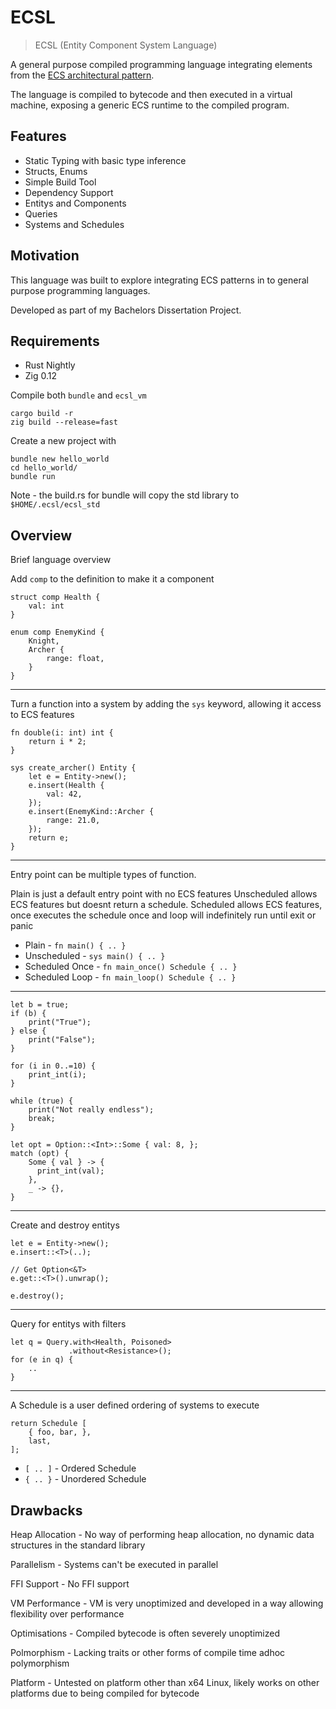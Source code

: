 # ECSL

> ECSL (Entity Component System Language)

A general purpose compiled programming language integrating elements from the
[ECS architectural pattern](https://en.wikipedia.org/wiki/Entity_component_system).

The language is compiled to bytecode and then executed in a virtual machine, exposing a generic ECS
runtime to the compiled program.

## Features

* Static Typing with basic type inference
* Structs, Enums
* Simple Build Tool
* Dependency Support
* Entitys and Components
* Queries
* Systems and Schedules

## Motivation

This language was built to explore integrating ECS patterns in to general purpose programming languages.

Developed as part of my Bachelors Dissertation Project.

## Requirements

* Rust Nightly
* Zig 0.12

Compile both `bundle` and `ecsl_vm`
```
cargo build -r
zig build --release=fast
```

Create a new project with
```
bundle new hello_world
cd hello_world/
bundle run
```

Note - the build.rs for bundle will copy the std library to `$HOME/.ecsl/ecsl_std`

## Overview

Brief language overview

Add `comp` to the definition to make it a component
```
struct comp Health {
    val: int 
}

enum comp EnemyKind {
    Knight,
    Archer {
        range: float,
    }
}
```
---
Turn a function into a system by adding the `sys` keyword, allowing it access to ECS features
```
fn double(i: int) int {
    return i * 2;
}

sys create_archer() Entity {
    let e = Entity->new();
    e.insert(Health {
        val: 42,
    });
    e.insert(EnemyKind::Archer {
        range: 21.0,
    });
    return e;
}
```
---
Entry point can be multiple types of function.

Plain is just a default entry point with no ECS features
Unscheduled allows ECS features but doesnt return a schedule.
Scheduled allows ECS features, once executes the schedule once and loop will indefinitely run until exit or panic

* Plain - `fn main() { .. }`
* Unscheduled - `sys main() { .. }`
* Scheduled Once - `fn main_once() Schedule { .. }`
* Scheduled Loop - `fn main_loop() Schedule { .. }`
---
```
let b = true; 
if (b) {
    print("True");
} else {
    print("False");
}

for (i in 0..=10) {
    print_int(i);
}

while (true) {
    print("Not really endless");
    break;
}

let opt = Option::<Int>::Some { val: 8, };
match (opt) {
    Some { val } -> {
      print_int(val);
    },
    _ -> {},
}
```
---
Create and destroy entitys
```
let e = Entity->new();
e.insert::<T>(..);

// Get Option<&T>
e.get::<T>().unwrap();

e.destroy();
```
---
Query for entitys with filters
```
let q = Query.with<Health, Poisoned>
             .without<Resistance>();
for (e in q) {
    ..
}
```
---
A Schedule is a user defined ordering of systems to execute
```
return Schedule [
    { foo, bar, },
    last,
];
```

* `[ .. ]` - Ordered Schedule
* `{ .. }` - Unordered Schedule

## Drawbacks

Heap Allocation - No way of performing heap allocation, no dynamic data structures in the standard library

Parallelism - Systems can't be executed in parallel

FFI Support - No FFI support

VM Performance - VM is very unoptimized and developed in a way allowing flexibility over performance

Optimisations - Compiled bytecode is often severely unoptimized

Polmorphism - Lacking traits or other forms of compile time adhoc polymorphism

Platform - Untested on platform other than x64 Linux, likely works on other platforms due to being compiled for bytecode
